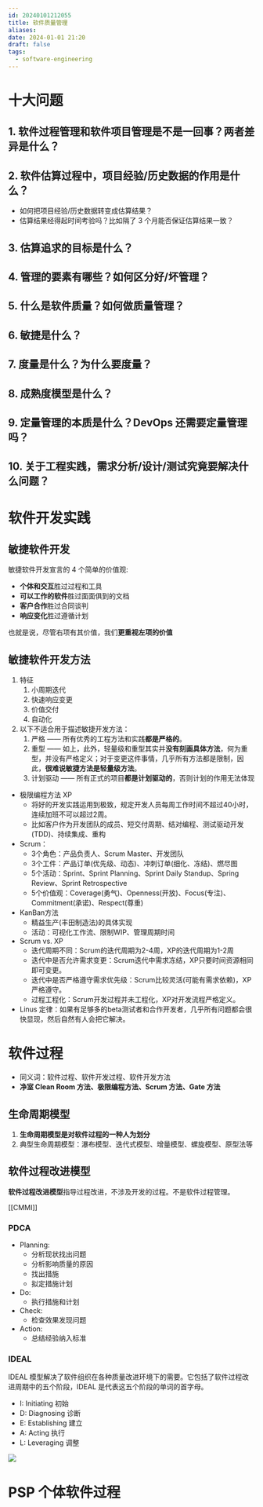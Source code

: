 ```yaml
---
id: 20240101212055
title: 软件质量管理
aliases: 
date: 2024-01-01 21:20
draft: false
tags:
  - software-engineering
---
```

# 十大问题

## 1. 软件过程管理和软件项目管理是不是一回事？两者差异是什么？

## 2. 软件估算过程中，项目经验/历史数据的作用是什么？

- 如何把项目经验/历史数据转变成估算结果？
- 估算结果经得起时间考验吗？比如隔了 3 个月能否保证估算结果一致？
## 3. 估算追求的目标是什么？

## 4. 管理的要素有哪些？如何区分好/坏管理？
## 5. 什么是软件质量？如何做质量管理？
## 6. 敏捷是什么？
## 7. 度量是什么？为什么要度量？
## 8. 成熟度模型是什么？
## 9. 定量管理的本质是什么？DevOps 还需要定量管理吗？
## 10. 关于工程实践，需求分析/设计/测试究竟要解决什么问题？

# 软件开发实践

## 敏捷软件开发

敏捷软件开发宣言的 4 个简单的价值观:

- **个体和交互**胜过过程和工具
- **可以工作的软件**胜过面面俱到的文档
- **客户合作**胜过合同谈判
- **响应变化**胜过遵循计划

也就是说，尽管右项有其价值，我们**更重视左项的价值**

## 敏捷软件开发方法

1. 特征
   1. 小周期迭代
   2. 快速响应变更
   3. 价值交付
   4. 自动化
2. 以下不适合用于描述敏捷开发方法：
   1. 严格 —— 所有优秀的工程方法和实践**都是严格的**。
   2. 重型 —— 如上，此外，轻量级和重型其实并**没有刻画具体方法**，何为重型，并没有严格定义；对于变更这件事情，几乎所有方法都是限制，因此，**很难说敏捷方法是轻量级方法**。
   3. 计划驱动 —— 所有正式的项目**都是计划驱动的**，否则计划的作用无法体现

- 极限编程方法 XP
    - 将好的开发实践运用到极致，规定开发人员每周工作时间不超过40小时，连续加班不可以超过2周。
    - 比如客户作为开发团队的成员、短交付周期、结对编程、测试驱动开发(TDD)、持续集成、重构
- Scrum：
    - 3个角色：产品负责人、Scrum Master、开发团队
    - 3个工件：产品订单(优先级、动态)、冲刺订单(细化、冻结)、燃尽图
    - 5个活动：Sprint、Sprint Planning、Sprint Daily Standup、Spring Review、Sprint Retrospective
    - 5个价值观：Coverage(勇气)、Openness(开放)、Focus(专注)、Commitment(承诺)、Respect(尊重)
- KanBan方法
    - 精益生产(丰田制造法)的具体实现
    - 活动：可视化工作流、限制WIP、管理周期时间
- Scrum vs. XP
    - 迭代周期不同：Scrum的迭代周期为2-4周，XP的迭代周期为1-2周
    - 迭代中是否允许需求变更：Scrum迭代中需求冻结，XP只要时间资源相同即可变更。
    - 迭代中是否严格遵守需求优先级：Scrum比较灵活(可能有需求依赖)，XP严格遵守。
    - 过程工程化：Scrum开发过程并未工程化，XP对开发流程严格定义。
- Linus 定律：如果有足够多的beta测试者和合作开发者，几乎所有问题都会很快显现，然后自然有人会把它解决。

# 软件过程

- 同义词：软件过程、软件开发过程、软件开发方法
- **净室 Clean Room 方法、极限编程方法、Scrum 方法、Gate 方法**

## 生命周期模型

1. **生命周期模型是对软件过程的一种人为划分**
2. 典型生命周期模型：瀑布模型、迭代式模型、增量模型、螺旋模型、原型法等

## 软件过程改进模型

**软件过程改进模型**指导过程改进，不涉及开发的过程。不是软件过程管理。

[[CMMI]]
### PDCA

- Planning:
	- 分析现状找出问题
	- 分析影响质量的原因
	- 找出措施
	- 拟定措施计划
- Do:
	- 执行措施和计划
- Check:
	- 检查效果发现问题
- Action:
	- 总结经验纳入标准
### IDEAL

IDEAL 模型解决了软件组织在各种质量改进环境下的需要。它包括了软件过程改进周期中的五个阶段，IDEAL 是代表这五个阶段的单词的首字母。

- I: Initiating 初始
- D: Diagnosing 诊断
- E: Establishing 建立
- A: Acting 执行
- L: Leveraging 调整

![](https://spricoder.oss-cn-shanghai.aliyuncs.com/2021-software-quality-management/img/exam/7.png)

# PSP 个体软件过程

